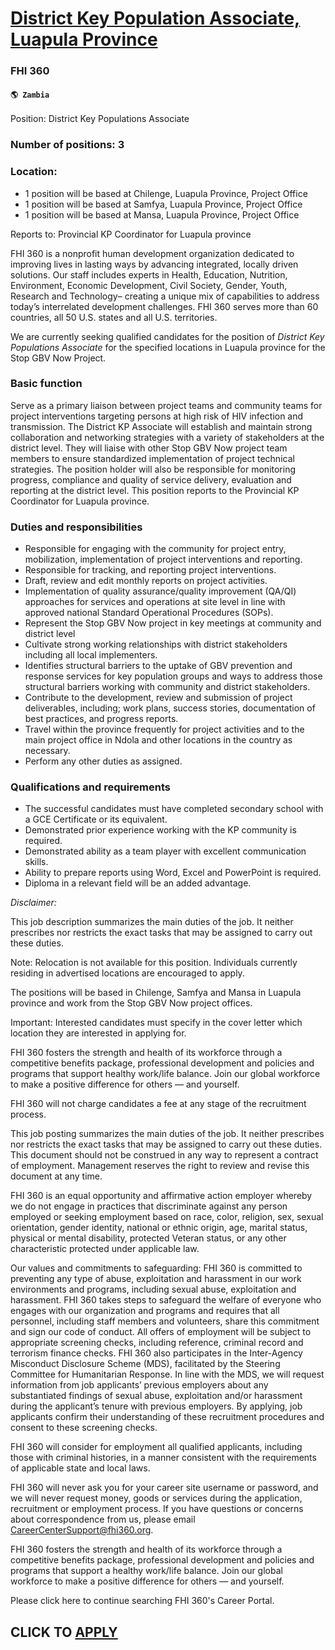 # [District Key Population Associate, Luapula Province](https://www.remotewlb.com/apply/district-key-population-associate-luapula-province)  
### FHI 360  
#### `🌎 Zambia`  

Position: District Key Populations Associate

### Number of positions: 3

### Location:

  * 1 position will be based at Chilenge, Luapula Province, Project Office
  * 1 position will be based at Samfya, Luapula Province, Project Office
  * 1 position will be based at Mansa, Luapula Province, Project Office

Reports to: Provincial KP Coordinator for Luapula province

FHI 360 is a nonprofit human development organization dedicated to improving lives in lasting ways by advancing integrated, locally driven solutions. Our staff includes experts in Health, Education, Nutrition, Environment, Economic Development, Civil Society, Gender, Youth, Research and Technology– creating a unique mix of capabilities to address today’s interrelated development challenges. FHI 360 serves more than 60 countries, all 50 U.S. states and all U.S. territories.

We are currently seeking qualified candidates for the position of _District Key Populations Associate_ for the specified locations in Luapula province for the Stop GBV Now Project.

### Basic function

Serve as a primary liaison between project teams and community teams for project interventions targeting persons at high risk of HIV infection and transmission. The District KP Associate will establish and maintain strong collaboration and networking strategies with a variety of stakeholders at the district level. They will liaise with other Stop GBV Now project team members to ensure standardized implementation of project technical strategies. The position holder will also be responsible for monitoring progress, compliance and quality of service delivery, evaluation and reporting at the district level. This position reports to the Provincial KP Coordinator for Luapula province.

### Duties and responsibilities

  * Responsible for engaging with the community for project entry, mobilization, implementation of project interventions and reporting.
  * Responsible for tracking, and reporting project interventions.
  * Draft, review and edit monthly reports on project activities.
  * Implementation of quality assurance/quality improvement (QA/QI) approaches for services and operations at site level in line with approved national Standard Operational Procedures (SOPs).
  * Represent the Stop GBV Now project in key meetings at community and district level
  * Cultivate strong working relationships with district stakeholders including all local implementers.
  * Identifies structural barriers to the uptake of GBV prevention and response services for key population groups and ways to address those structural barriers working with community and district stakeholders.
  * Contribute to the development, review and submission of project deliverables, including; work plans, success stories, documentation of best practices, and progress reports.
  * Travel within the province frequently for project activities and to the main project office in Ndola and other locations in the country as necessary.
  * Perform any other duties as assigned.

### Qualifications and requirements

  * The successful candidates must have completed secondary school with a GCE Certificate or its equivalent.
  * Demonstrated prior experience working with the KP community is required.
  * Demonstrated ability as a team player with excellent communication skills.
  * Ability to prepare reports using Word, Excel and PowerPoint is required.
  * Diploma in a relevant field will be an added advantage.

 _Disclaimer:_

This job description summarizes the main duties of the job. It neither prescribes nor restricts the exact tasks that may be assigned to carry out these duties.

Note: Relocation is not available for this position. Individuals currently residing in advertised locations are encouraged to apply.

The positions will be based in Chilenge, Samfya and Mansa in Luapula province and work from the Stop GBV Now project offices.

Important: Interested candidates must specify in the cover letter which location they are interested in applying for.

FHI 360 fosters the strength and health of its workforce through a competitive benefits package, professional development and policies and programs that support healthy work/life balance. Join our global workforce to make a positive difference for others — and yourself.

FHI 360 will not charge candidates a fee at any stage of the recruitment process.

This job posting summarizes the main duties of the job. It neither prescribes nor restricts the exact tasks that may be assigned to carry out these duties. This document should not be construed in any way to represent a contract of employment. Management reserves the right to review and revise this document at any time.

FHI 360 is an equal opportunity and affirmative action employer whereby we do not engage in practices that discriminate against any person employed or seeking employment based on race, color, religion, sex, sexual orientation, gender identity, national or ethnic origin, age, marital status, physical or mental disability, protected Veteran status, or any other characteristic protected under applicable law.

Our values and commitments to safeguarding: FHI 360 is committed to preventing any type of abuse, exploitation and harassment in our work environments and programs, including sexual abuse, exploitation and harassment. FHI 360 takes steps to safeguard the welfare of everyone who engages with our organization and programs and requires that all personnel, including staff members and volunteers, share this commitment and sign our code of conduct. All offers of employment will be subject to appropriate screening checks, including reference, criminal record and terrorism finance checks. FHI 360 also participates in the Inter-Agency Misconduct Disclosure Scheme (MDS), facilitated by the Steering Committee for Humanitarian Response. In line with the MDS, we will request information from job applicants’ previous employers about any substantiated findings of sexual abuse, exploitation and/or harassment during the applicant’s tenure with previous employers. By applying, job applicants confirm
their understanding of these recruitment procedures and consent to these screening checks.

FHI 360 will consider for employment all qualified applicants, including those with criminal histories, in a manner consistent with the requirements of applicable state and local laws.

FHI 360 will never ask you for your career site username or password, and we will never request money, goods or services during the application, recruitment or employment process. If you have questions or concerns about correspondence from us, please email CareerCenterSupport@fhi360.org.  
  
FHI 360 fosters the strength and health of its workforce through a competitive benefits package, professional development and policies and programs that support a healthy work/life balance. Join our global workforce to make a positive difference for others — and yourself.

Please click here to continue searching FHI 360's Career Portal.

  
## CLICK TO [APPLY](https://www.remotewlb.com/apply/district-key-population-associate-luapula-province)

